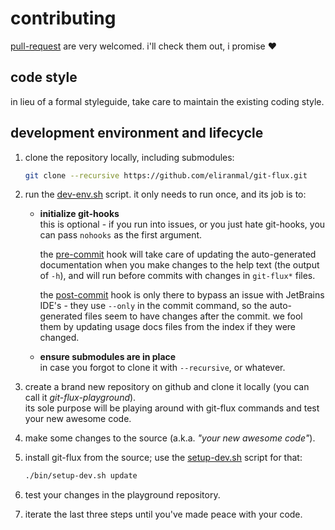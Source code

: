 
# contributing

[pull-request][7] are very welcomed. i'll check them out, i promise :heart:

## code style

in lieu of a formal styleguide, take care to maintain the existing coding style.

## development environment and lifecycle

1. clone the repository locally, including submodules:
   
   ```sh
   git clone --recursive https://github.com/eliranmal/git-flux.git
   ```

1. run the [dev-env.sh][5] script. it only needs to run once, and its job 
is to:
   
   - **initialize git-hooks**  
     this is optional - if you run into issues, or you just hate 
     git-hooks, you can pass `nohooks` as the first argument.
     
     the [pre-commit][4] hook will take care of updating the auto-generated 
     documentation when you make changes to the help text (the output of 
     `-h`), and will run before commits with changes in `git-flux*` files.
     
     the [post-commit][3] hook is only there to bypass an issue with 
     JetBrains IDE's - they use `--only` in the commit command, so the 
     auto-generated files seem to have changes after the commit. we fool 
     them by updating usage docs files from the index if they were changed.
   
   - **ensure submodules are in place**  
     in case you forgot to clone it with `--recursive`, or whatever.

1. create a brand new repository on github and clone it locally (you can 
call it *git-flux-playground*).  
its sole purpose will be playing around with git-flux commands and test 
your new awesome code.

1. make some changes to the source (a.k.a. *"your new awesome code"*).

1. install git-flux from the source; use the [setup-dev.sh][6] 
script for that:
   
   ```sh
   ./bin/setup-dev.sh update
   ```
   
1. test your changes in the playground repository.

1. iterate the last three steps until you've made peace with your code.








[3]: /bin/hooks/post-commit
[4]: /bin/hooks/pre-commit
[5]: /bin/dev-env.sh
[6]: /bin/setup-dev.sh
[7]: https://github.com/eliranmal/git-flux/compare
